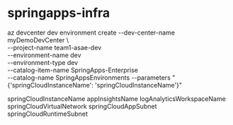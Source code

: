 # springapps-infra


az devcenter dev environment create 
--dev-center-name myDemoDevCenter \  
--project-name team1-asae-dev \
--environment-name dev \
--environment-type dev  \
--catalog-item-name SpringApps-Enterprise \
--catalog-name SpringAppsEnvironments 
--parameters "{'springCloudInstanceName': 'springCloudInstanceName'}"


springCloudInstanceName
appInsightsName
logAnalyticsWorkspaceName
springCloudVirtualNetwork
springCloudAppSubnet
springCloudRuntimeSubnet